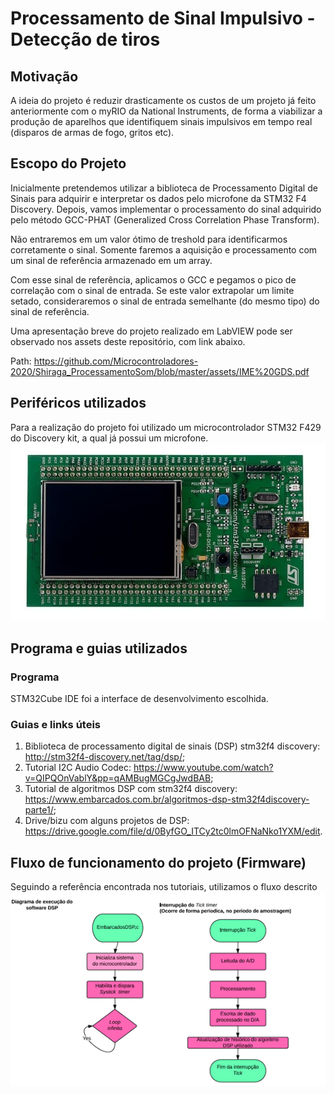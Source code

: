 # Processamento de Sinal Impulsivo - Detecção de tiros

## Motivação
A ideia do projeto é reduzir drasticamente os custos de um projeto já feito anteriormente com o myRIO da National Instruments, de forma a viabilizar a produção de aparelhos que identifiquem sinais impulsivos em tempo real (disparos de armas de fogo, gritos etc).

## Escopo do Projeto 
Inicialmente pretendemos utilizar a biblioteca de Processamento Digital de Sinais para adquirir e interpretar os dados pelo microfone da STM32 F4 Discovery. Depois, vamos implementar o processamento do sinal adquirido pelo método GCC-PHAT (Generalized Cross Correlation Phase Transform).

Não entraremos em um valor ótimo de treshold para identificarmos corretamente o sinal. Somente faremos a aquisição e processamento com um sinal de referência armazenado em um array.

Com esse sinal de referência, aplicamos o GCC e pegamos o pico de correlação com o sinal de entrada. Se este valor extrapolar um limite setado, consideraremos o sinal de entrada semelhante (do mesmo tipo) do sinal de referência.

Uma apresentação breve do projeto realizado em LabVIEW pode ser observado nos assets deste repositório, com link abaixo.

Path: https://github.com/Microcontroladores-2020/Shiraga_ProcessamentoSom/blob/master/assets/IME%20GDS.pdf

## Periféricos utilizados
Para a realização do projeto foi utilizado um microcontrolador STM32 F429 do Discovery kit, a qual já possui um microfone.
![stm32f429-discovery-kit](https://github.com/Microcontroladores-2020/Shiraga_ProcessamentoSom/blob/master/assets/stm32f429-discovery-kit.jpg)

## Programa e guias utilizados
### Programa
STM32Cube IDE foi a interface de desenvolvimento escolhida.

### Guias e links úteis
1. Biblioteca de processamento digital de sinais (DSP) stm32f4 discovery: http://stm32f4-discovery.net/tag/dsp/;
2. Tutorial I2C Audio Codec: https://www.youtube.com/watch?v=QIPQOnVablY&pp=qAMBugMGCgJwdBAB;
3. Tutorial de algoritmos DSP com stm32f4 discovery: https://www.embarcados.com.br/algoritmos-dsp-stm32f4discovery-parte1/;
4. Drive/bizu com alguns projetos de DSP: https://drive.google.com/file/d/0ByfGO_ITCy2tc0lmOFNaNko1YXM/edit.

## Fluxo de funcionamento do projeto (Firmware)
Seguindo a referência encontrada nos tutoriais, utilizamos o fluxo descrito 
![fluxo_dsp_basico](https://github.com/Microcontroladores-2020/Shiraga_ProcessamentoSom/blob/master/assets/fluxo_dsp_basico.png)

